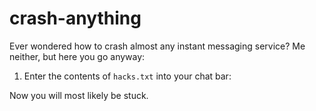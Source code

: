 # crash-anything
Ever wondered how to crash almost any instant messaging service?
Me neither, but here you go anyway:


1. Enter the contents of `hacks.txt` into your chat bar:

Now you will most likely be stuck.
